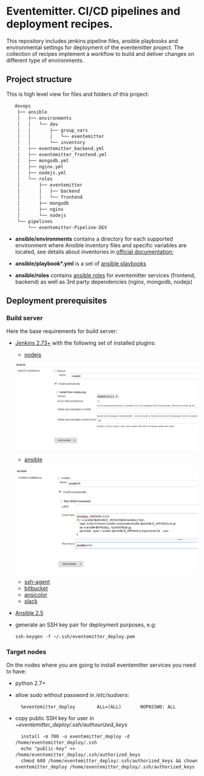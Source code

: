 # Eventemitter. CI/CD pipelines and deployment recipes.

This repository includes jenkins pipeline files, ansible playbooks and environmental
settings for deployment of the eventemitter project.
The collection of recipes implement a workflow to build and deliver changes on different
type of environments.

## Project structure

This is high level view for files and folders of this project:

       devops
        ├── ansible
        │   ├── environments
        │   │   └── dev
        │   │       ├── group_vars
        │   │       │   └── eventemitter
        │   │       └── inventory
        │   ├── eventemitter_backend.yml
        │   ├── eventemitter_frontend.yml
        │   ├── mongodb.yml
        │   ├── nginx.yml
        │   ├── nodejs.yml
        │   └── roles
        │       ├── eventemitter
        │       │   ├── backend
        │       │   └── frontend
        │       ├── mongodb
        │       ├── nginx
        │       └── nodejs
        └── pipelines
            └── eventemitter-Pipeline-DEV

* **ansible/environments** contains a directory for each supported environment where
  Ansible inventory files and specific variables are located, see details about inventories
  in [official documentation](http://docs.ansible.com/ansible/latest/user_guide/intro_inventory.html);

* **ansible/playbook\*.yml** is a set of [ansible playbooks](http://docs.ansible.com/ansible/playbooks_intro.html)

* **ansible/roles** contains [ansible roles](http://docs.ansible.com/ansible/latest/user_guide/playbooks_reuse_roles.html)
  for eventemitter services (frontend, backend) as well as 3rd party dependencies (nginx, mongodb, nodejs)


## Deployment prerequisites

### Build server

Here the base requirements for build server:

  * [Jenkins 2.73+](https://jenkins.io/) with the following set of installed plugins:
    + [nodejs](https://plugins.jenkins.io/nodejs)

    ![Alt text](docs/images/jenkins_tools_nodejs.png?raw=true "Example")

    + [ansible](https://plugins.jenkins.io/ansible)

    ![Alt text](docs/images/jenkins_tools_ansible.png?raw=true "Example")

    + [ssh-agent](https://plugins.jenkins.io/ssh-agent)
    + [bitbucket](https://plugins.jenkins.io/bitbucket)
    + [ansicolor](https://plugins.jenkins.io/ansicolor)
    + [slack](https://plugins.jenkins.io/slack)
  * [Ansible 2.5](http://docs.ansible.com/ansible/latest/index.html)
  * generate an SSH key pair for deployment purposes, e.g:

        ssh-keygen -f ~/.ssh/eventemitter_deploy.pem

### Target nodes

On the nodes where you are going to install eventemitter services you need to have:

* python 2.7+
* allow sudo without password in */etc/sudoers*:

        %eventemitter_deploy        ALL=(ALL)       NOPASSWD: ALL

* copy public SSH key for user in *~eventemitter_deploy/.ssh/authourized_keys*

        install -m 700 -o eventemitter_deploy -d /home/eventemitter_deploy/.ssh
        echo "public-key" >> /home/eventemitter_deploy/.ssh/authorized_keys
        chmod 600 /home/eventemitter_deploy/.ssh/authorized_keys && chown eventemitter_deploy /home/eventemitter_deploy/.ssh/authorized_keys
